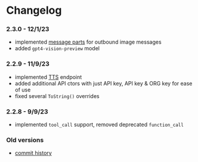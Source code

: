 # Changelog

### 2.3.0 - 12/1/23
- implemented [message parts](https://platform.openai.com/docs/api-reference/chat/create) for outbound image messages
- added `gpt4-vision-preview` model

### 2.2.9 - 11/9/23
- implemented [TTS](https://platform.openai.com/docs/api-reference/audio/createSpeech) endpoint
- added additional API ctors with just API key, API key & ORG key for ease of use
- fixed several `ToString()` overrides

### 2.2.8 - 9/9/23
- implemented `tool_call` support, removed deprecated `function_call`

### Old versions
- [commit history](https://github.com/lofcz/OpenAI-API-dotnet/commits/master)
